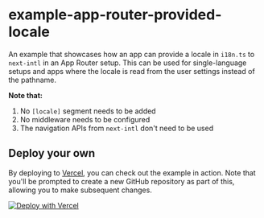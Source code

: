 # example-app-router-provided-locale

An example that showcases how an app can provide a locale in `i18n.ts` to `next-intl` in an App Router setup. This can be used for single-language setups and apps where the locale is read from the user settings instead of the pathname.

**Note that:**

1. No `[locale]` segment needs to be added
2. No middleware needs to be configured
3. The navigation APIs from `next-intl` don't need to be used

## Deploy your own

By deploying to [Vercel](https://vercel.com), you can check out the example in action. Note that you'll be prompted to create a new GitHub repository as part of this, allowing you to make subsequent changes.

[![Deploy with Vercel](https://vercel.com/button)](https://vercel.com/new/clone?repository-url=https://github.com/amannn/next-intl/tree/main/examples/example-app-router-provided-locale)
